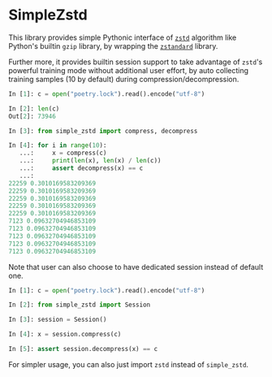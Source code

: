 # SimpleZstd

This library provides simple Pythonic interface of [`zstd`](https://facebook.github.io/zstd/) algorithm like Python's builtin `gzip` library, by wrapping the [`zstandard`](https://github.com/indygreg/python-zstandard) library.

Further more, it provides builtin session support to take advantage of `zstd`'s powerful training mode without additional user effort, by auto collecting training samples (10 by default) during compression/decompression.

``` python
In [1]: c = open("poetry.lock").read().encode("utf-8")

In [2]: len(c)
Out[2]: 73946

In [3]: from simple_zstd import compress, decompress

In [4]: for i in range(10):
   ...:     x = compress(c)
   ...:     print(len(x), len(x) / len(c))
   ...:     assert decompress(x) == c
   ...:
22259 0.3010169583209369
22259 0.3010169583209369
22259 0.3010169583209369
22259 0.3010169583209369
22259 0.3010169583209369
7123 0.09632704946853109
7123 0.09632704946853109
7123 0.09632704946853109
7123 0.09632704946853109
7123 0.09632704946853109
```

Note that user can also choose to have dedicated session instead of default one.

``` python
In [1]: c = open("poetry.lock").read().encode("utf-8")

In [2]: from simple_zstd import Session

In [3]: session = Session()

In [4]: x = session.compress(c)

In [5]: assert session.decompress(x) == c
```

For simpler usage, you can also just import `zstd` instead of `simple_zstd`.
